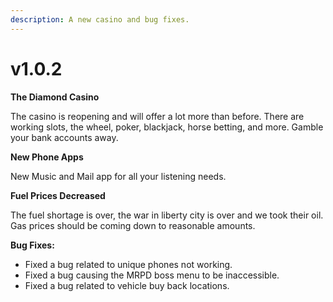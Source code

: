 ```yaml
---
description: A new casino and bug fixes.
---
```


# v1.0.2

**The Diamond Casino**

The casino is reopening and will offer a lot more than before. There are working slots, the wheel, poker, blackjack, horse betting, and more. Gamble your bank accounts away.



**New Phone Apps**

New Music and Mail app for all your listening needs.



**Fuel Prices Decreased**

The fuel shortage is over, the war in liberty city is over and we took their oil. Gas prices should be coming down to reasonable amounts.



**Bug Fixes:**

* Fixed a bug related to unique phones not working.
* Fixed a bug causing the MRPD boss menu to be inaccessible.
* Fixed a bug related to vehicle buy back locations.



